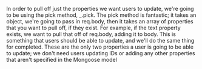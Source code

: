 In order to pull off just the properties we want users to update, we're going to be using the pick method, _.pick. The pick method is fantastic; it takes an object, we're going to pass in req.body, then it takes an array of properties that you want to pull off, if they exist. For example, if the text property exists, we want to pull that off of req.body, adding it to body. This is something that users should be able to update, and we'll do the same thing for completed. These are the only two properties a user is going to be able to update; we don't need users updating IDs or adding any other properties that aren't specified in the Mongoose model